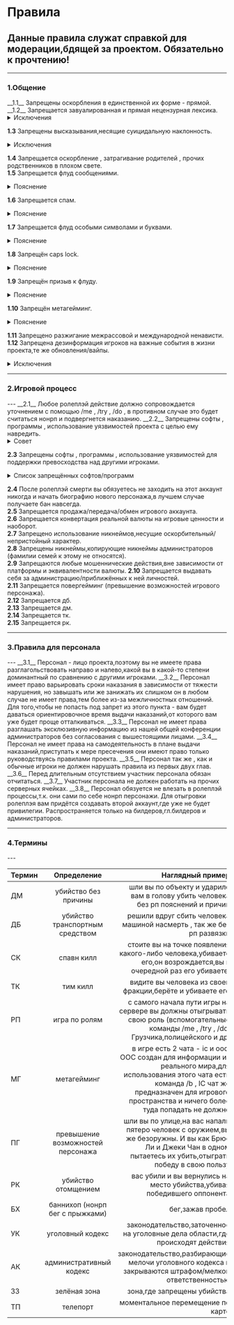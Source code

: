 <h1> Правила </h1> 

<h2> Данные правила служат справкой для модерации,бдящей за проектом. Обязательно к прочтению! </h2> 

---  

<h3> 1.Общение </h3>    
__1.1__ Запрещены оскорбления в единственной их форме - прямой.  
__1.2__ Запрещается завуалированная и прямая нецензурная лексика.  

<details>
  <summary>Исключения</summary>
  <b>1</b> Ролеплэй ситуации,требующие отыгровки с данном видом выражений (те же похищения бандами)
  <br/>
  <b>2</b> Ролеплэй ситуации в обычном бытие (например,половой контакт).  
</details>  

__1.3__ Запрещены высказывания,несящие суицидальную наклонность.  

<details>
  <summary>Исключения</summary>
  <b>1</b> Ролеплэй ситуации,требующие размышления в данном русле для отыгровки роли.
  <br>
  <b>2</b> Использование,как элемент сатиры.  
</details>

__1.4__ Запрещается оскорбление , затрагивание родителей , прочих родственников в плохом свете.  
__1.5__ Запрещается флуд сообщениями.  

<details>
  <summary>Пояснение</summary>
Более трёх(включительно) одинаковых или похожих по смысловой нагрузке,написанию сообщений за минуту.  
</details>

__1.6__ Запрещается спам.

<details>
  <summary>Пояснение</summary>
Флуд (см. пояснение в пункте 1.5) с рекламной интеграцией.
Исключения: фан-паблики проекта/личные данные,такие как страница вконтакте (без призыва к лайкам,проявления активности)
</details>

__1.7__ Запрещается флуд особыми символами и буквами.  

<details>
  <summary>Пояснение</summary>
Флуд спец.символами - от 5 , флуд буквами и цифрами - от трёх подряд.
</details>

__1.8__ Запрещён caps lock.  

<details>
  <summary>Пояснение</summary>
От 5-ти символов подряд
</details>

__1.9__ Запрещён призыв к флуду.  

<details>
  <summary>Пояснение</summary>
Сообщения с просьбами поставить какой-либо знак,написать какое-либо слово
</details>

__1.10__ Запрещён метагейминг.

<details>
  <summary>Пояснение</summary>
Для информации в рамках игрового процесса используется обычный чат,для информации из реального мира - ooc чат (/b).
В случае если была допущена ошибка и ooc информация попала в ic чат (обычный чат) следует написать в ooc чат (/b) "откат".
Смайлики,прочие знаки в ic чате (обычном чате) так же будут приняты метагеймингом
</details>

__1.11__ Запрещено разжигание межрассовой и международной ненависти.  
__1.12__ Запрещена дезинформация игроков на важные события в жизни проекта,те же обновления/вайпы.  

<details>
  <summary>Исключения</summary>
  <b>1</b> Новостные фан-паблики,выкладывающие предположения.
  <b>2</b> Обсуждения,предположения.
</details>

---  
<h3> 2.Игровой процесс </h3>  
---  
__2.1__ Любое ролеплэй действие должно сопровождается уточнением с помощью /me , /try , /do , в противном случае это будет считаться нонрп и подвергнется наказанию.  
__2.2__ Запрещены софты , программы , использование уязвимостей проекта с целью ему навредить.  

<details>
  <summary>Совет</summary>
  После нахождения данной уязвимости,бага,следует оставить своё обращение во вкладке <b>баги</b>.  
</details>  
  
__2.3__ Запрещены софты , программы , использование уязвимостей для поддержки превосходства над другими игроками.  

<details>
  <summary>Список запрещённых софтов/программ</summary>
ProphuntESP - показывает ВСЕ двигающиеся блоки 
</br>
ProphuntAura - персонаж сам бьёт движущиеся блоки
</br>
BedWarsNuker - персонаж сам ломает кровати в мини-игре BedWars.
</br>
Radar- Радар, показывающий игроков в некотором радиусе
</br>
SeeHealthOfHit - функция, выводящая информацию о жизнях врага, которого бьёт ваш персонаж, в чат
</br>
AutoRespawn - При смерти автоматически нажимается кнопка "Возродится"
</br>
ProphuntESP+ - улучшенная версия ProphuntESP.
</br>
OpenWalls - даёт возможность открывать сундуки через стены, залезть в печки, верстаки
</br>
Throw - ускорение кидания снежков, яиц, зелий.
</br>
LightFinder - эта функция показывает место, в которое последний раз ударила молния
</br>
EffectSaver - функция, сохраняющая эффекты зелий. Работает только тогда, когда вы стоите на месте.
</br>
PluginSee - показывает плагины на серверах
</br>
MAMC List - адреса к текст. документам для подбора паролей
</br>
TrollKill - после убийства игрока в чат автоматически пишется сообщение, которое вы до этого назначили.
</br>
NoSeeEffects - убирает негативные эффекты.
</br>
AutoFish - автоматическая ловля рыбы
</br>
ChestESP - эта функция показывает местоположение сундуков
</br>
FullBright - ВЕЧНОЕ ночное зрение
</br>
NoSlowDown - возможность есть, пить и ходить по песку душ без замедления
</br>
NoWeather - отключает смену погоды в игре (Дождь, снег)
</br>
PlayerESP - возможность видеть игроков, точнее "коробку", в которой этот игрок, сквозь стены
</br>
Tracers - обнаружение ближайших игроков
</br>
XRay - показывает все руды
</br>
NameTags - увеличивает ники игроков
</br>
FlyNCP - улучшенный Fly, который обходит анти-чит
</br>
AimbotAura - автоматическая наводка на игроков
</br>
AntiKnockBack - анти-отдача
</br>
AutoBlock - во время PvP автоматически ставится блок мечом
</br>
LeftClick - ускорение ударов (Работает, только когда у вас зажата левая кнопка мыши)
</br>
KillAura - бьет ближайших игроков
</br>
AuraWalls - бьет сквозь стены
</br>
ClickAimbot - автоматически поворачивает персонажа лицом к игроку, который ударил вашего персонажа
</br>
Criticals - постоянные критические удары
</br>
AutoDisconnect - ваш персонаж автоматически выходит с сервера, когда у него мало жизней
</br>
AutoDisconnect+ - улучшенный AutoDisconnect
</br>
AutoSoup - при маленьком количестве хп ест или пьет то что вы настроите (например зелье лечения)
</br>
KillAura+ - улучшенная KillAura
</br>
NoInvisibleAura - НЕ бьет невидимок(обход анти-киллауры)
</br>
AutoSword - при пвп автоматически берется меч в руку
</br>
BowAimbot - AimbotAura для лука
</br>
MobAura - KillAura для мобов
</br>
NoHurtCam - отключение покачивания камеры
</br>
AntiFire - защита от горения(огня)
</br>
FastBow - ускоренные выстрелы из лука
</br>
Regen - при полном голоде хп быстро восстанавливаются
</br>
QuakeAura - AimBotAura для мини-игры Quake
</br>
EnemyAura - для командных пвп, бьет ТОЛЬКО врагов
</br>
EnemyClickAimbot - EnemyAura+ClickAimbot
</br>
HitEnemy - дополнение к EnemyAura, улучшающие его работу
</br>
ArrowBlock - автоматически ставит блок мечом, когда в вашего персонажа летит стрела
</br>
AutoArmor - автоматически надевает лучшую броню, находящуюся в инвентаре
</br>
ClickAimBot+ - улучшенный ClickAimBot
</br>
AutoBlock+ - улучшенный AutoBlock
</br>
LeftClick+ - улучшенный LeftClick
</br>
SmallKnockback - Анти-отдача, но не такая сильная как AntiKnockback ( вас труднее спалить)
</br>
AutoSign Menu - настройка надписи на табличках, которая будет появляться на всех табличках, которые поставил ваш персонаж
</br>
FastPlace - с помощью этой функции ваш персонаж гораздо быстрее ставит блоки
</br>
InstantMine - ваш персонаж быстро ломает блоки
</br>
CreativeNuker - в определенном радиусе быстро ломает блоки
</br>
MagicCarpentNCP - с помощью этой функции ваш персонаж очень быстро ставит блоки под себя
и др.
</details>

__2.4__ После ролеплэй смерти вы обязуетесь не заходить на этот аккаунт никогда и начать биографию нового персонажа,в лучшем случае получаете бан навсегда.  
__2.5__ Запрещается продажа/передача/обмен игрового аккаунта.  
__2.6__ Запрещается конвертация реальной валюты на игровые ценности и наоборот.    
__2.7__ Запрещено использование никнеймов,несущие оскорбительный/непристойный характер.  
__2.8__ Запрещены никнеймы,копирующие никнеймы администраторов (фамилии семей к этому не относятся).  
__2.9__ Запрещаются любые мошеннические действия,вне зависимости от платформы и эквивалентности валюты.
__2.10__ Запрещается выдавать себя за администрацию/приближённых к ней личностей.  
__2.11__ Запрещается повергейминг (превышение возможностей игрового персонажа).  
__2.12__ Запрещается дб.   
__2.13__ Запрещается дм.  
__2.14__ Запрещается тк.  
__2.15__ Запрещается рк.  

---  
<h3> 3.Правила для персонала </h3> 
---  
__3.1__ Персонал - лицо проекта,поэтому вы не имеете права разглагольствовать направо и налево,какой вы в какой-то степени доминантный по сравнению с другими игроками.  
__3.2__ Персонал имеет право варьировать сроки наказания в зависимости от тяжести нарушения, но завышать или же занижать их слишком он в любом случае не имеет права,тем более из-за межличностных отношений. Для того,чтобы не попасть под запрет из этого пункта - вам будет даваться ориентировочное время выдачи наказаний,от которого вам уже будет проще отталкиваться.  
__3.3__ Персонал не имеет права разглашать эксклюзивную информацию из нашей общей конференции администраторов без согласования с вышестоящими лицами.  
__3.4__ Персонал не имеет права на самодеятельность в плане выдачи наказаний,приступать к мере пресечения они имеют право только руководствуясь правилами проекта.  
__3.5__ Персонал так же , как и обычные игроки не должен нарушать правила из первых двух глав.  
__3.6__ Перед длительным отсутствием участник персонала обязан отчитаться.  
__3.7__ Участник персонала не должен работать на прочих серверных ячейках.  
__3.8__ Персонал обязуется не влезать в ролеплэй процессы,т.к. они сами по себе нонрп персонажи. Для отыгровки ролеплэя вам придётся создавать второй аккаунт,где уже не будет привилегии. Распространяется только на билдеров,гл.билдеров и администраторов.

---
<h3> 4.Термины  </h3>
---

Термин      | Определение | Наглядный пример
:-------- |:-----:| -------:
ДМ  | убийство без причины  | шли вы по объекту и ударило вам в голову убить человека без рп пояснений и причин
ДБ     | убийство транспортным средством    | решили вдруг сбить человека машиной насмерть , так же без рп развязки
СК      | спавн килл     | стоите вы на точке появления какого-либо человека,убиваете его,он возрождается,вы в очередной раз его убиваете.
ТК      | тим килл     | видите вы человека из своей фракции,берёте и убиваете его
РП      | игра по ролям | с самого начала пути игры на сервере вы должны отыгрывать свою роль (вспомогательные команды /me , /try , /do. Грузчика,полицейского и др.
МГ      | метагейминг | в игре есть 2 чата - ic и ooc. OOC создан для информации из реального мира,для использования этого чата есть команда /b , IC чат же предназначен для игрового пространства и ничего более туда попадать не должно
ПГ      | превышение возможностей персонажа | шли вы по улице,на вас напали пятеро человек с оружием,вы же безоружны. И вы как Брюс Ли и Джеки Чан в одном пытаетесь их убить,отыграть победу в свою пользу
РК      | убийство отомщением | вас убили и вы вернулись на место убийства,убивая победившего оппонента 
БХ      | баннихоп (нонрп бег с прыжками) | бег,зажав пробел
УК      | уголовный кодекс | законодательство,заточенное на уголовные дела области,где происходят действия
АК      | административный кодекс | законодательство,разбирающие мелочи уголовного кодекса и закрываются штрафом/мелкой ответственностью
ЗЗ      | зелёная зона | зона,где запрещены убийства
ТП      | телепорт | моментальное перемещение по карте
